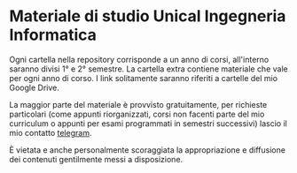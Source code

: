 # Materiale di studio Unical Ingegneria Informatica

Ogni cartella nella repository corrisponde a un anno di corsi, all'interno saranno divisi 1° e 2° semestre.
La cartella extra contiene materiale che vale per ogni anno di corso.
I link solitamente saranno riferiti a cartelle del mio Google Drive.<br/>

La maggior parte del materiale è provvisto gratuitamente, per richieste particolari (come appunti riorganizzati, corsi non facenti parte del mio curriculum o appunti per esami programmati in semestri successivi) lascio il mio contatto [telegram](https://telegram.me/antolab).<br/>

È vietata e anche personalmente scoraggiata la appropriazione e diffusione dei contenuti gentilmente messi a disposizione.
